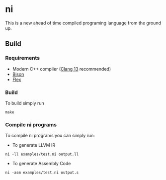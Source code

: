 # ni

This is a new ahead of time compiled programing language from the ground up.

## Build

### Requirements

* Modern C++ compiler ([Clang 13](https://clang.llvm.org/) recommended)
* [Bison](https://www.gnu.org/software/bison/)
* [Flex](https://ftp.gnu.org/old-gnu/Manuals/flex-2.5.4/)

### Build

To build simply run
```
make
```

### Compile ni programs

To compile ni programs you can simply run:

* To generate LLVM IR
```
ni -ll examples/test.ni output.ll
```
* To generate Assembly Code
```
ni -asm examples/test.ni output.s
```
